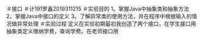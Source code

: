 ＃接口
＃计191罗鑫2019311215
＃实验目的
1。掌握Java中抽象类和抽象方法
2。掌握Java中接口的定义
3。了解异常类的使用方法，并在程序中根据输入的情况做异常处理
＃实验过程
定义在实验初期最初我创造了两个接口，在学生接口用抽象类定义缴纳学费，查询学费。在老师接口用
